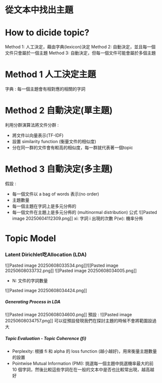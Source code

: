 # 從文本中找出主題
# How to dicide topic?
Method 1: 人工決定，藉由字典(lexicon)決定
Method 2: 自動決定，並且每一個文件只會屬於一個主題
Method 3: 自動決定，但每一個文件可能會屬於多個主題

# Method 1 人工決定主題
字典 : 每一個主題會有相對應的相關的字詞

# Method 2 自動決定(單主題)
利用分群演算法將文件分群 :
- 將文件以向量表示(TF-IDF)
- 設置 similarity function (衡量文件的相似度)
- 分在同一群的文件會有較高的相似度，每一群就代表著一個topic

# Method 3 自動決定(多主題)
假設 :
- 每一個文件以 a bag of words 表示(no order)
- 主題數量
- 每一個主題在字詞上是多元分佈的
- 每一個文件在主題上是多元分佈的 (multinormal distribution)
公式
![[Pasted image 20250604112309.png]]
xi: 字詞 i 出現的次數
P(w): 機率分佈

# Topic Model
### Latent Dirichlet吃Allocation (LDA)
![[Pasted image 20250608033534.png]]![[Pasted image 20250608033732.png]]
![[Pasted image 20250608034005.png]]
- N: 文件的字詞數量

![[Pasted image 20250608034424.png]]
##### Generating Process in LDA
![[Pasted image 20250608034600.png]]
預設 : ![[Pasted image 20250608034757.png]]
可以從預設發現我們在探討主題的時候不會將範圍設過大

##### Topic Evaluation - Topic Coherence (fi)
- Perplexity: 根據 fi 和 alpha 的 loss function (越小越好)，用來衡量主題數量的設置
- Pointwise Mutual Information (PMI): 挑選每一個主題中挑選機率最大的前 10 個字詞，然後比較這些字詞在在一般的文本中是否也比較常出現，越高越好
